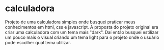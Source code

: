 # calculadora
Projeto de uma calculadora simples onde busquei praticar meus conhecimentos em html, css e javascript.
A proposta do projeto original era criar uma calculadora com um tema mais "dark". Daí então busquei estilizar um pouco mais o visual criando um tema light para o projeto
onde o usuário pode escolher qual tema utilizar.
